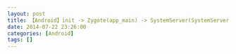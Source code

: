 ```yaml
---
layout: post
title: 【Android】init -> Zygote(app_main) -> SystemServer(SystemServer.main)/AppProcess(ActivityThread.main)
date: 2014-07-22 23:26:00
categories: [Android]
tags: []
---
```

           